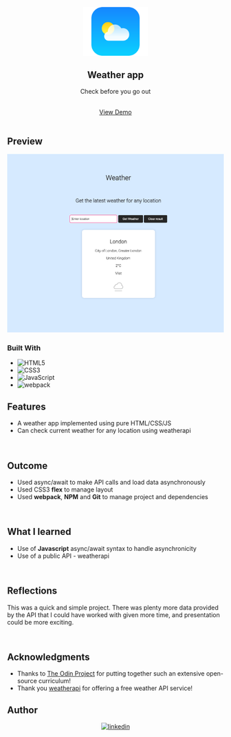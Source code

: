 <div align="center">
    <img src="./assets/images/weather.png" alt="Logo" width="150">

<h2 align="center">Weather app</h2>

  <p align="center">
  Check before you go out
  </p>
  <br />
  <a href="https://errantpianist.github.io/odin-weather-app/">View Demo</a>
  
</div>

<br>

## Preview

<div align="center">
 <img src="./assets/images/preview.png" width="600px">
</div>

### Built With

- ![HTML5](https://img.shields.io/badge/html5-%23E34F26.svg?style=for-the-badge&logo=html5&logoColor=white)
- ![CSS3](https://img.shields.io/badge/css3-%231572B6.svg?style=for-the-badge&logo=css3&logoColor=white)
- ![JavaScript](https://img.shields.io/badge/javascript-%23323330.svg?style=for-the-badge&logo=javascript&logoColor=%23F7DF1E)
- ![webpack](https://img.shields.io/badge/webpack-beige?style=for-the-badge&logo=webpack)

## Features

- A weather app implemented using pure HTML/CSS/JS
- Can check current weather for any location using weatherapi

<br>

## Outcome

- Used async/await to make API calls and load data asynchronously
- Used CSS3 **flex** to manage layout
- Used **webpack**, **NPM** and **Git** to manage project and dependencies

<br>

## What I learned

- Use of **Javascript** async/await syntax to handle asynchronicity
- Use of a public API - weatherapi

<br>

## Reflections

This was a quick and simple project. There was plenty more data provided by the API that I could have worked with given more time, and presentation could be more exciting.

<br>

## Acknowledgments

- Thanks to [The Odin Project](https://www.theodinproject.com/) for putting together such an extensive open-source curriculum!
- Thank you [weatherapi](https://www.weatherapi.com/) for offering a free weather API service!
  <br>

<!-- CONTACT -->

## Author

<div align="center">

<a href="https://www.linkedin.com/in/yu-zhou-z-16907521a/" target="_blank">
<img src="https://img.shields.io/badge/linkedin: Yu Zhou Zhang-%2300acee.svg?color=405DE6&style=for-the-badge&logo=linkedin&logoColor=white" alt=linkedin style="margin-bottom: 5px;"/>
</a>

</div>
